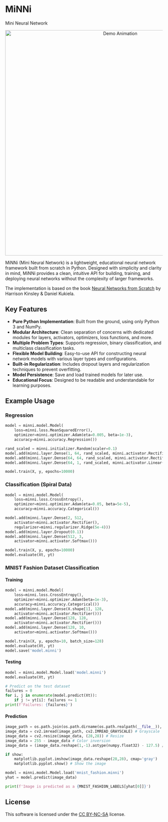 # MiNNi

Mini Neural Network

<p align="center">
   <img src="media/regression.gif" alt="Demo Animation" width="720"/>
</p>

MiNNi (Mini Neural Network) is a lightweight, educational neural network framework built from scratch in Python. Designed with simplicity and clarity in mind, MiNNi provides a clean, intuitive API for building, training, and deploying neural networks without the complexity of larger frameworks.

The implementation is based on the book [Neural Networks from Scratch](https://nnfs.io) by Harrison Kinsley & Daniel Kukiela.

## Key Features

- **Pure Python Implementation**: Built from the ground, using only Python 3 and NumPy.
- **Modular Architecture**: Clean separation of concerns with dedicated modules for layers, activators, optimizers, loss functions, and more.
- **Multiple Problem Types**: Supports regression, binary classification, and multiclass classification tasks.
- **Flexible Model Building**: Easy-to-use API for constructing neural network models with various layer types and configurations.
- **Built-in Regularization**: Includes dropout layers and regularization techniques to prevent overfitting.
- **Model Persistence**: Save and load trained models for later use.
- **Educational Focus**: Designed to be readable and understandable for learning purposes.

## Example Usage

### Regression

```python
model = minni.model.Model(
    loss=minni.loss.MeanSquaredError(),
    optimizer=minni.optimizer.Adam(eta=0.005, beta=1e-3),
    accuracy=minni.accuracy.Regression())

rand_scaled = minni.initializer.Random(scaler=0.1)
model.add(minni.layer.Dense(1, 64, rand_scaled, minni.activator.Rectifier()))
model.add(minni.layer.Dense(64, 64, rand_scaled, minni.activator.Rectifier()))
model.add(minni.layer.Dense(64, 1, rand_scaled, minni.activator.Linear()))

model.train(X, y, epochs=10000)
```

### Classification (Spiral Data)

```python
model = minni.model.Model(
    loss=minni.loss.CrossEntropy(),
    optimizer=minni.optimizer.Adam(eta=0.05, beta=5e-5),
    accuracy=minni.accuracy.Categorical())

model.add(minni.layer.Dense(2, 512, 
    activator=minni.activator.Rectifier(),
    regularizer=minni.regularizer.Ridge(5e-4)))
model.add(minni.layer.Dropout(0.1))
model.add(minni.layer.Dense(512, 3, 
    activator=minni.activator.Softmax()))

model.train(X, y, epochs=10000)
model.evaluate(Xt, yt)
```

### MNIST Fashion Dataset Classification

#### Training

```python
model = minni.model.Model(
    loss=minni.loss.CrossEntropy(),
    optimizer=minni.optimizer.Adam(beta=1e-3),
    accuracy=minni.accuracy.Categorical())
model.add(minni.layer.Dense(X.shape[1], 128, 
    activator=minni.activator.Rectifier()))
model.add(minni.layer.Dense(128, 128, 
    activator=minni.activator.Rectifier()))
model.add(minni.layer.Dense(128, 10, 
    activator=minni.activator.Softmax()))

model.train(X, y, epochs=10, batch_size=128)
model.evaluate(Xt, yt)
model.save('model.minni')
```

#### Testing

```python
model = minni.model.Model.load('model.minni')
model.evaluate(Xt, yt)

# Predict on the test dataset
failures = 0
for i, j in enumerate(model.predict(Xt)):
    if j != yt[i]: failures += 1
print(f'Failures: {failures}')
```

#### Prediction

```python
image_path = os.path.join(os.path.dirname(os.path.realpath(__file__)), 'image.png')
image_data = cv2.imread(image_path, cv2.IMREAD_GRAYSCALE) # Grayscale
image_data = cv2.resize(image_data, (28,28)) # Resize 
image_data = 255 - image_data # Color inversion
image_data = (image_data.reshape(1,-1).astype(numpy.float32) - 127.5) / 127.5

if show:
    matplotlib.pyplot.imshow(image_data.reshape(28,28), cmap='gray')
    matplotlib.pyplot.show() # Show the image

model = minni.model.Model.load('mnist_fashion.minni')
yhat = model.predict(image_data)

print(f'Image is predicted as a {MNIST_FASHION_LABELS[yhat[0]]}')
```

## License

This software is licensed under the [CC BY-NC-SA](https://creativecommons.org/licenses/by-nc-sa/4.0/) license.
